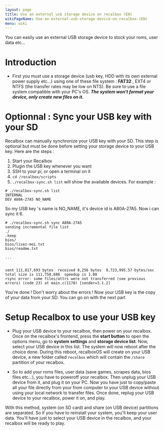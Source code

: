 ```yaml
---
layout: page
title: Use an external usb storage device on recalbox (EN)
wikiPageName: Use-an-external-usb-storage-device-on-recalbox-(EN)
menu: wiki
---
```


You can easily use an external USB storage device to stock your roms, user data etc...

# Introduction
* First you must use a storage device (usb key, HDD with its own external power supply etc...) using one of these file system : **FAT32** , EXT4 or NTFS (the transfer rates may be low on NTS). 
Be sure to use a file system compatible with your PC's OS.
_**The system won't format your device, only create new files on it.**_

# Optionnal : Sync your USB key with your SD
Recalbox can manually synchronize your USB key with your SD. This step is optional but must be done before setting your storage device to your USB key. Here are the steps :

1. Start your Recalbox
2. Plugin the USB key whenever you want
3. SSH to your pi, or open a terminal on it
4. `cd /recalbox/scripts`
5. `./recalbox-sync.sh list` will show the available devices. For example :
```
# ./recalbox-sync.sh list
INTERNAL
DEV A80A-27A5 NO_NAME
```
So my USB key 's name is NO_NAME, it's device id is A80A-27A5. Now i can sync it
6. 
```
# ./recalbox-sync.sh sync A80A-27A5
sending incremental file list
./
.keep
bios/
bios/lisez-moi.txt
bios/readme.txt

...


sent 111,817,693 bytes  received 8,256 bytes  9,723,995.57 bytes/sec
total size is 111,758,686  speedup is 1.00
rsync error: some files/attrs were not transferred (see previous errors) (code 23) at main.c(1178) [sender=3.1.2]
```
You're done ! Don't worry about the errors ! Now your USB key is the copy of your data from your SD. You can go on with the next part

# Setup Recalbox to use your USB key
* Plug your USB device to your recalbox, then power on your recalbox. Once on the recalbox's frontend, press the **start button** to open the options menu, go to **system settings** and **storage device list**. Now, select your USB device in this list. The system will now reboot after the choice done.
During this reboot, recalboxOS will create on your USB device, a new folder called `recalbox` which will contain the `/share` partition of your recalbox.

* So to add your roms files, user data (save games, scrapes data, bios files etc...), you have to poweroff your recalbox. Then unplug your USB device from it, and plug it on your PC.
Now you have just to copy/paste all your file directly from your from computer to your USB device without using your local network to transfer files.
Once done, replug your USB device to your recalbox, power it on, and play.

With this method, system (on SD card) and share (on USB device) partitions are separated.
So if you have to reinstall your system, you'll keep your user data. You'll have just to select your USB device in the recalbox, and your recalbox will be ready to play.

